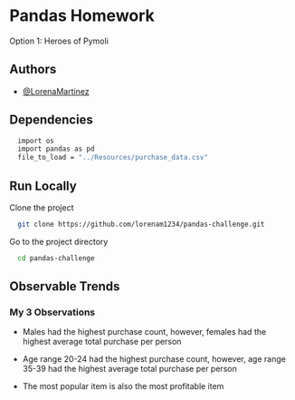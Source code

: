 
# Pandas Homework

Option 1: Heroes of Pymoli

## Authors

- [@LorenaMartinez](https://www.github.com/lorenam1234)

## Dependencies

```bash
  import os
  import pandas as pd
  file_to_load = "../Resources/purchase_data.csv"
```

## Run Locally

Clone the project

```bash
  git clone https://github.com/lorenam1234/pandas-challenge.git
```

Go to the project directory

```bash
  cd pandas-challenge
```

## Observable Trends

### My 3 Observations

- Males had the highest purchase count, however, females had the highest average total purchase per person

- Age range 20-24 had the highest purchase count, however, age range 35-39 had the highest average total purchase per person

- The most popular item is also the most profitable item
